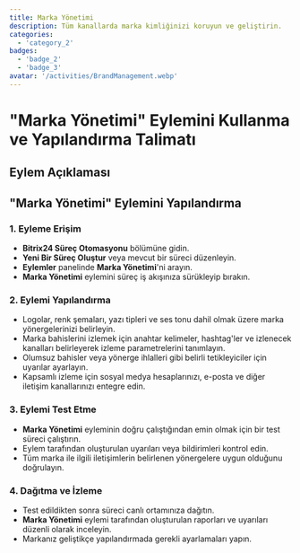 ```yaml
---
title: Marka Yönetimi
description: Tüm kanallarda marka kimliğinizi koruyun ve geliştirin.
categories: 
  - 'category_2'
badges: 
  - 'badge_2'
  - 'badge_3'
avatar: '/activities/BrandManagement.webp'
---
```

# "Marka Yönetimi" Eylemini Kullanma ve Yapılandırma Talimatı

## Eylem Açıklaması

## **"Marka Yönetimi" Eylemini Yapılandırma**

### 1. Eyleme Erişim
- **Bitrix24 Süreç Otomasyonu** bölümüne gidin.
- **Yeni Bir Süreç Oluştur** veya mevcut bir süreci düzenleyin.
- **Eylemler** panelinde **Marka Yönetimi**'ni arayın.
- **Marka Yönetimi** eylemini süreç iş akışınıza sürükleyip bırakın.

### 2. Eylemi Yapılandırma
- Logolar, renk şemaları, yazı tipleri ve ses tonu dahil olmak üzere marka yönergelerinizi belirleyin.
- Marka bahislerini izlemek için anahtar kelimeler, hashtag'ler ve izlenecek kanalları belirleyerek izleme parametrelerini tanımlayın.
- Olumsuz bahisler veya yönerge ihlalleri gibi belirli tetikleyiciler için uyarılar ayarlayın.
- Kapsamlı izleme için sosyal medya hesaplarınızı, e-posta ve diğer iletişim kanallarınızı entegre edin.

### 3. Eylemi Test Etme
- **Marka Yönetimi** eyleminin doğru çalıştığından emin olmak için bir test süreci çalıştırın.
- Eylem tarafından oluşturulan uyarıları veya bildirimleri kontrol edin.
- Tüm marka ile ilgili iletişimlerin belirlenen yönergelere uygun olduğunu doğrulayın.

### 4. Dağıtma ve İzleme
- Test edildikten sonra süreci canlı ortamınıza dağıtın.
- **Marka Yönetimi** eylemi tarafından oluşturulan raporları ve uyarıları düzenli olarak inceleyin.
- Markanız geliştikçe yapılandırmada gerekli ayarlamaları yapın.